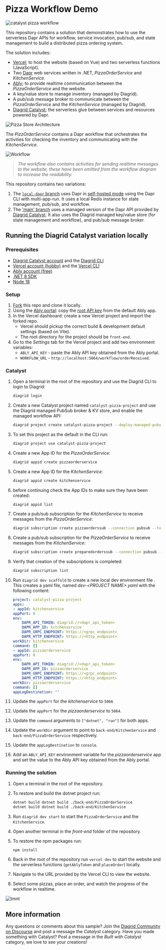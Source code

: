 # Pizza Workflow Demo

![catalyst pizza workflow](/images/catalyst-pizza-workflow.gif)

This repository contains a solution that demonstrates how to use the serverless Dapr APIs for workflow, service invocation, pub/sub, and state management to build a distributed pizza ordering system.

The solution includes:

- [Vercel](https://vercel.com); to host the website (based on Vue) and two serverless functions (JavaScript).
- Two [Dapr](http://dapr.io) web services written in .NET, *PizzaOrderService* and *KitchenService*.
- [Ably](https://ably.com/); to provide realtime communication between the *PizzaOrderService* and the website.
- A key/value store to manage inventory (managed by Diagrid).
- A pub/sub message broker to communicate between the *PizzaOrderService* and the *KitchenService* (managed by Diagrid).
- [Diagrid Catalyst](https://www.diagrid.io/catalyst); the serverless glue between services and resources powered by Dapr.

![Pizza Store Architecture](/images/pizza-store-architecture-v2.png)

The *PizzOrderService* contains a Dapr workflow that orchestrates the activities for checking the inventory and communicating with the *KitchenService*.

![Workflow](/images/pizza-store-workflow-v1.png)

> *The workflow also contains activities for sending realtime messages to the website, these have been omitted from the workflow diagram to increase the readability.*

This repository contains two variations:

1. The [`local-dapr` branch](https://github.com/diagrid-labs/catalyst-pizza-demo/tree/local-dapr) uses Dapr in [self-hosted mode](https://docs.dapr.io/operations/hosting/self-hosted/self-hosted-overview/) using the Dapr CLI with multi-app-run. It uses a local Redis instance for state management, pub/sub, and workflow.
2. The ['main' branch](https://github.com/diagrid-labs/catalyst-pizza-demo/tree/main) uses a managed version of the Dapr API provided by [Diagrid Catalyst](https://www.diagrid.io/catalyst). It also uses the Diagrid managed key/value store (for state management and workflow), and pub/sub message broker.

## Running the Diagrid Catalyst variation locally

### Prerequisites

- [Diagrid Catalyst account](https://catalyst.diagrid.io/) and the [Diagrid CLI](https://docs.dapr.io/getting-started/install-dapr-cli/)
- [Vercel account (hobby)](https://vercel.com/signup) and the [Vercel CLI](https://vercel.com/docs/cli)
- [Ably account (free)](https://www.ably.com/signup)
- [.NET 8 SDK](https://dotnet.microsoft.com/en-us/download/dotnet/8.0)
- [Node 18](https://nodejs.org/en/download/)

### Setup

1. [Fork](https://github.com/diagrid-labs/catalyst-pizza-demo/fork) this repo and clone it locally.
1. Using the [Ably portal](https://ably.com/accounts/): copy the [root API key](https://ably.com/docs/ids-and-keys#api-key) from the default Ably app.
1. In the Vercel dashboard: create a new Vercel project and import the forked repo.
   - Vercel should pickup the correct build & development default settings (based on Vite).
   - The root directory for the project should be `front-end`.
1. Go to the *Settings* tab for the Vercel project and add two environment variables:
   - `ABLY_API_KEY` - paste the Ably API key obtained from the Ably portal.
   - `WORKFLOW_URL` - `http://localhost:5064/workflow/orderReceived`.

### Catalyst

1. Open a terminal in the root of the repository and use the Diagrid CLI to login to Diagrid:

   ```bash
   diagrid login
   ```

1. Create a new Catalyst project named `catalyst-pizza-project` and use the Diagrid managed PubSub broker & KV store, and enable the managed workflow API:

	```bash
	diagrid project create catalyst-pizza-project --deploy-managed-pubsub --deploy-managed-kv --enable-managed-workflow --wait
	```

1. To set this project as the default in the CLI run:

	```bash
	diagrid project use catalyst-pizza-project
	```

1. Create a new App ID for the *PizzaOrderService*:

	```bash
	diagrid appid create pizzaorderservice
	```
 
1. Create a new App ID for the *KitchenService*:

	```bash
	diagrid appid create kitchenservice
	```

1. before continuing check the App IDs to make sure they have been created:

	```bash
	diagrid appid list
	```

1. Create a pub/sub subscription for the *KitchenService* to receive messages from the *PizzaOrderService*:

	```bash
	diagrid subscription create pizzaorderssub --connection pubsub --topic pizza-orders --route /prepare --scopes kitchenservice
	```

1. Create a pub/sub subscription for the *PizzaOrderService* to receive messages from the *KitchenService*:

	```bash
	diagrid subscription create preparedorderssub --connection pubsub --topic prepared-orders --route /workflow/orderPrepared --scopes pizzaorderservice
	```

1. Verify that creation of the subscriptions is completed:

	```bash
	diagrid subscription list
	```

1. Run `diagrid dev scaffold` to create a new local dev environment file . This creates a yaml file, named *dev-\<PROJECT NAME\>.yaml* with the following content:

	```yaml
	project: catalyst-pizza-project
	apps:
	- appId: kitchenservice
	appPort: 0
	env:
		DAPR_API_TOKEN: diagrid://<dapr_api_token>
		DAPR_APP_ID: kitchenservice
		DAPR_GRPC_ENDPOINT: https://<grpc_endpoint>
		DAPR_HTTP_ENDPOINT: https://<http_endpoint>
	workDir: kitchenservice
	command: []
	- appId: pizzaorderservice
	appPort: 0
	env:
		DAPR_API_TOKEN: diagrid://<dapr_api_token>
		DAPR_APP_ID: pizzaorderservice
		DAPR_GRPC_ENDPOINT: https://<grpc_endpoint>
		DAPR_HTTP_ENDPOINT: https://<http_endpoint>
	workDir: pizzaorderservice
	command: []
	appLogDestination: ""
	```

1. Update the `appPort` for the *kitchenservice* to `5066`
1. Update the `appPort` for the *pizzaorderservice* to `5064`.
1. Update the `command` arguments to `["dotnet", "run"]` for both apps.
1.  Update the `workDir` argument to point to `back-end/KitchenService` and `back-end/PizzaOrderService` respectively.
1.  Update the `appLogDestination` to `console`.
1.  Add an `ABLY_API_KEY` environment variable for the *pizzaorderservice* app and set the value to the Ably API key obtained from the Ably portal.

### Running the solution

1. Open a terminal in the root of the repository.
1. To restore and build the dotnet project run:

   ```bash
   dotnet build dotnet build ./back-end/PizzaOrderService
   dotnet build dotnet build ./back-end/KitchenService
   ```
1. Run `diagrid dev start` to start the `PizzaOrderService` and the `KitchenService`.
1. Open another terminal in the *front-end* folder of the repository.
1. To restore the npm packages run:

   ```bash
   npm install
   ```

1. Back in the root of the repository run `vercel dev` to start the website and the serverless functions (`getAblyToken` and `placeOrder`) locally.
1. Navigate to the URL provided by the Vercel CLI to view the website.
1. Select some pizzas, place an order, and watch the progress of the workflow in realtime.

![tmnt](/images/tmnt.gif)

## More information

Any questions or comments about this sample? Join the [Diagrid Community on Discourse](https://community.diagrid.io/invites/fAUrdyBbie) and post a message the *Catalyst* category.
Have you made something with Catalyst? Post a message in the *Built with Catalyst* category, we love to see your creations!
